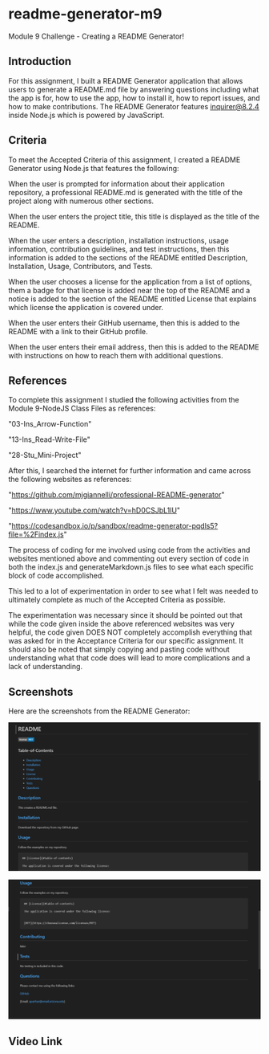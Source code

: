 # readme-generator-m9

Module 9 Challenge - Creating a README Generator!

## Introduction
For this assignment, I built a README Generator application that allows users to generate a README.md file by answering questions including what the app is for, how to use the app, how to install it, how to report issues, and how to make contributions.  The README Generator features inquirer@8.2.4 inside Node.js which is powered by JavaScript.

## Criteria
To meet the Accepted Criteria of this assignment, I created a README Generator using Node.js that features the following:

When the user is prompted for information about their application repository, a professional README.md is generated with the title of the project along with numerous other sections.

When the user enters the project title, this title is displayed as the title of the README.

When the user enters a description, installation instructions, usage information, contribution guidelines, and test instructions, then this information is added to the sections of the README entitled Description, Installation, Usage, Contributors, and Tests.

When the user chooses a license for the application from a list of options, them a badge for that license is added near the top of the README and a notice is added to the section of the README entitled License that explains which license the application is covered under.

When the user enters their GitHub username, then this is added to the README with a link to their GitHub profile.

When the user enters their email address, then this is added to the README with instructions on how to reach them with additional questions.

## References
To complete this assignment I studied the following activities from the Module 9-NodeJS Class Files as references:

"03-Ins_Arrow-Function" 

"13-Ins_Read-Write-File" 

"28-Stu_Mini-Project"

After this, I searched the internet for further information and came across the following websites as references:

"https://github.com/mjgiannelli/professional-README-generator"

"https://www.youtube.com/watch?v=hD0CSJbL1lU"

"https://codesandbox.io/p/sandbox/readme-generator-pqdls5?file=%2Findex.js"

The process of coding for me involved using code from the activities and websites mentioned above and commenting out every section of code in both the index.js and generateMarkdown.js files to see what each specific block of code accomplished.

This led to a lot of experimentation in order to see what I felt was needed to ultimately complete as much of the Accepted Criteria as possible.

The experimentation was necessary since it should be pointed out that while the code given inside the above referenced websites was very helpful, the code given DOES NOT completely accomplish everything that was asked for in the Acceptance Criteria for our specific assignment. It should also be noted that simply copying and pasting code without understanding what that code does will lead to more complications and a lack of understanding.

## Screenshots
Here are the screenshots from the README Generator:

![Alt text](https://github.com/aparihar1984/readme-generator-m9/blob/main/Screenshots/generated-README%20Screenshot%20Part%201.png)

![Alt text](https://github.com/aparihar1984/readme-generator-m9/blob/main/Screenshots/generated-README%20Screenshot%20Part%202.png)

## Video Link

